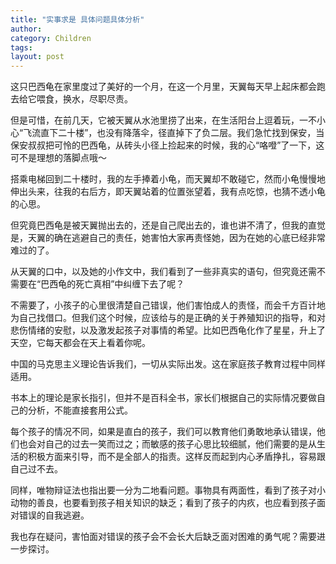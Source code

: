 ```yaml
---
title: "实事求是 具体问题具体分析"
author:
category: Children
tags: 
layout: post
---
```

这只巴西龟在家里度过了美好的一个月，在这一个月里，天翼每天早上起床都会跑去给它喂食，换水，尽职尽责。

但是可惜，在前几天，它被天翼从水池里捞了出来，在生活阳台上逗着玩，一不小心“飞流直下二十楼”，也没有降落伞，径直掉下了负二层。我们急忙找到保安，当保安叔叔把可怜的巴西龟，从砖头小径上捡起来的时候，我的心“咯噔”了一下，这可不是理想的落脚点哦～

搭乘电梯回到二十楼时，我的左手捧着小龟，而天翼却不敢碰它，然而小龟慢慢地伸出头来，往我的右后方，即天翼站着的位置张望着，我有点吃惊，也猜不透小龟的心思。

但究竟巴西龟是被天翼抛出去的，还是自己爬出去的，谁也讲不清了，但我的直觉是，天翼的确在逃避自己的责任，她害怕大家再责怪她，因为在她的心底已经非常难过的了。

从天翼的口中，以及她的小作文中，我们看到了一些非真实的语句，但究竟还需不需要在“巴西龟的死亡真相”中纠缠下去了呢？

不需要了，小孩子的心里很清楚自己错误，他们害怕成人的责怪，而会千方百计地为自己找借口。但我们这个时候，应该给与的是正确的关于养殖知识的指导，和对悲伤情绪的安慰，以及激发起孩子对事情的希望。比如巴西龟化作了星星，升上了天空，它每天都会在天上看着你呢。

中国的马克思主义理论告诉我们，一切从实际出发。这在家庭孩子教育过程中同样适用。

书本上的理论是家长指引，但并不是百科全书，家长们根据自己的实际情况要做自己的分析，不能直接套用公式。

每个孩子的情况不同，如果是直白的孩子，我们可以教育他们勇敢地承认错误，他们也会对自己的过去一笑而过之；而敏感的孩子心思比较细腻，他们需要的是从生活的积极方面来引导，而不是全部人的指责。这样反而起到内心矛盾挣扎，容易跟自己过不去。

同样，唯物辩证法也指出要一分为二地看问题。事物具有两面性，看到了孩子对小动物的善良，也要看到孩子相关知识的缺乏；看到了孩子的内疚，也应看到孩子面对错误的自我逃避。

我也存在疑问，害怕面对错误的孩子会不会长大后缺乏面对困难的勇气呢？需要进一步探讨。

